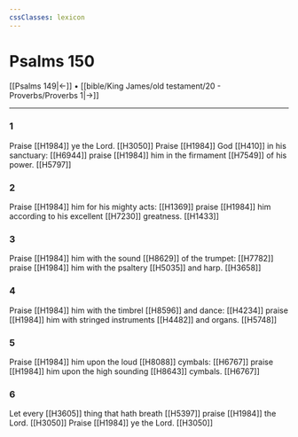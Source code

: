 ```yaml
---
cssClasses: lexicon
---
```

# Psalms 150

[[Psalms 149|←]] • [[bible/King James/old testament/20 - Proverbs/Proverbs 1|→]]

---

### 1
Praise [[H1984]] ye the Lord. [[H3050]] Praise [[H1984]] God [[H410]] in his sanctuary: [[H6944]] praise [[H1984]] him in the firmament [[H7549]] of his power. [[H5797]]

### 2
Praise [[H1984]] him for his mighty acts: [[H1369]] praise [[H1984]] him according to his excellent [[H7230]] greatness. [[H1433]]

### 3
Praise [[H1984]] him with the sound [[H8629]] of the trumpet: [[H7782]] praise [[H1984]] him with the psaltery [[H5035]] and harp. [[H3658]]

### 4
Praise [[H1984]] him with the timbrel [[H8596]] and dance: [[H4234]] praise [[H1984]] him with stringed instruments [[H4482]] and organs. [[H5748]]

### 5
Praise [[H1984]] him upon the loud [[H8088]] cymbals: [[H6767]] praise [[H1984]] him upon the high sounding [[H8643]] cymbals. [[H6767]]

### 6
Let every [[H3605]] thing that hath breath [[H5397]] praise [[H1984]] the Lord. [[H3050]] Praise [[H1984]] ye the Lord. [[H3050]]